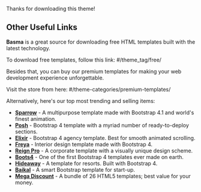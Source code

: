 Thanks for downloading this theme!

## Other Useful Links

**Basma** is a great source for downloading free HTML templates built with the latest technology.

To download free templates, follow this link: #/theme_tag/free/

Besides that, you can buy our premium templates for making your web development experience unforgettable.

Visit the store from here: #/theme-categories/premium-templates/

Alternatively, here's our top most trending and selling items:

* [**Sparrow**](#/themes/sparrow/) - A multipurpose template made with Bootstrap 4.1 and world's finest animation.
* [**Posh**](#/themes/posh-html5-bootstrap-4-template/) - Bootstrap 4 template with a myriad number of ready-to-deploy sections. 
* [**Elixir**](#/themes/elixir-elegant-html5-bootstrap-template-consultancy-agency-website/) - Bootstrap 4 agency template. Best for smooth animated scrolling. 
* [**Freya**](#/themes/bootstrap-4-premium-interior-design-template-freya/) - Interior design template made with Bootstrap 4. 
* [**Reign Pro**](#/themes/reign-pro-premium-corporate-agency-html5-template/) - A corporate template with a visually unique design scheme. 
* [**Boots4**](#/themes/first-ever-bootstrap-4-template/) - One of the first Bootstrap 4 templates ever made on earth. 
* [**Hideaway**](#/themes/hideaway/) - A template for resorts. Built with Bootstrap 4. 
* [**Baikal**](#/themes/bootstrap-4-startup-small-business-website-template/) - A smart Bootstrap template for start-up. 
* [**Mega Discount**](#/themes/mega-discount-bundle/) - A bundle of 26 HTML5 templates; best value for your money. 


